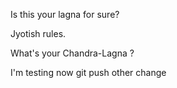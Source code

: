 Is this your lagna for sure?


Jyotish rules.


What's your Chandra-Lagna ?

I'm testing now git push
other change 
